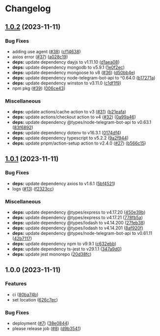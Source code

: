 # Changelog

## [1.0.2](https://github.com/eliranRP/surfForever/compare/v1.0.1...v1.0.2) (2023-11-11)


### Bug Fixes

* adding use agent ([#38](https://github.com/eliranRP/surfForever/issues/38)) ([cf14638](https://github.com/eliranRP/surfForever/commit/cf146381ca196d8d1cbef79f2e97094394d07114))
* axios error ([#37](https://github.com/eliranRP/surfForever/issues/37)) ([a028c19](https://github.com/eliranRP/surfForever/commit/a028c197943d103e42a0597870f0f5fc0f293997))
* **deps:** update dependency dayjs to v1.11.10 ([d1aea08](https://github.com/eliranRP/surfForever/commit/d1aea08e0bce4690bac022c5e68f0830171d28f2))
* **deps:** update dependency mongodb to v5.9.1 ([1e0f2ec](https://github.com/eliranRP/surfForever/commit/1e0f2ec39cc28606d1b4c3d46f432c03efd882f3))
* **deps:** update dependency mongoose to v8 ([#36](https://github.com/eliranRP/surfForever/issues/36)) ([d50bb4e](https://github.com/eliranRP/surfForever/commit/d50bb4ef1f12074450a261eb92be573af5936fb3))
* **deps:** update dependency node-telegram-bot-api to ^0.64.0 ([b17271a](https://github.com/eliranRP/surfForever/commit/b17271a206a0263f6e5e35bb6be63bf1943a8fe3))
* **deps:** update dependency winston to v3.11.0 ([c1df1f9](https://github.com/eliranRP/surfForever/commit/c1df1f97c0a3612009ecd94023ac4f03638e1502))
* npm pkg ([#39](https://github.com/eliranRP/surfForever/issues/39)) ([006ce43](https://github.com/eliranRP/surfForever/commit/006ce43460ad8dd79470042485ea51c515a2acac))


### Miscellaneous

* **deps:** update actions/cache action to v3 ([#31](https://github.com/eliranRP/surfForever/issues/31)) ([b21eafa](https://github.com/eliranRP/surfForever/commit/b21eafa05a7f9f1e53a16333fb47877aac65529b))
* **deps:** update actions/checkout action to v4 ([#32](https://github.com/eliranRP/surfForever/issues/32)) ([0a99a46](https://github.com/eliranRP/surfForever/commit/0a99a46e76aa5d7495218915c8915ee3e071e96a))
* **deps:** update dependency @types/node-telegram-bot-api to v0.63.1 ([83f6892](https://github.com/eliranRP/surfForever/commit/83f689262d4f29a5b8299eb9fd2d62e62da944b0))
* **deps:** update dependency dotenv to v16.3.1 ([0174df4](https://github.com/eliranRP/surfForever/commit/0174df4ab3236c489dc0ceeca44acf9d2117730f))
* **deps:** update dependency typescript to v5.2.2 ([9a2f944](https://github.com/eliranRP/surfForever/commit/9a2f9443158f51a8e72b1feb2fb9ee0d95b9de23))
* **deps:** update pnpm/action-setup action to v2.4.0 ([#27](https://github.com/eliranRP/surfForever/issues/27)) ([b566c15](https://github.com/eliranRP/surfForever/commit/b566c152378266e452dd34bc2919c3efb8b03d21))

## [1.0.1](https://github.com/eliranRP/surfForever/compare/v1.0.0...v1.0.1) (2023-11-11)


### Bug Fixes

* **deps:** update dependency axios to v1.6.1 ([5bf4521](https://github.com/eliranRP/surfForever/commit/5bf4521d6c248490e87a31deaf5cc7254c4e5d0b))
* logs ([#13](https://github.com/eliranRP/surfForever/issues/13)) ([f2323cc](https://github.com/eliranRP/surfForever/commit/f2323cc951824622ff98d8da8c66c48db08b0379))


### Miscellaneous

* **deps:** update dependency @types/express to v4.17.20 ([450e39b](https://github.com/eliranRP/surfForever/commit/450e39b556714368bbe56ff9d713d096e72e95ec))
* **deps:** update dependency @types/express to v4.17.21 ([778fb5a](https://github.com/eliranRP/surfForever/commit/778fb5a8ee1efe2fee3c3ccf4c884f9cf19a1113))
* **deps:** update dependency @types/lodash to v4.14.200 ([27feb38](https://github.com/eliranRP/surfForever/commit/27feb38a14ccb8670f52dbd463d9f8ac4c62e0cc))
* **deps:** update dependency @types/lodash to v4.14.201 ([8af920f](https://github.com/eliranRP/surfForever/commit/8af920f24a00343674a726e9fabf317e61119b39))
* **deps:** update dependency @types/node-telegram-bot-api to v0.61.11 ([42b7117](https://github.com/eliranRP/surfForever/commit/42b7117f627e6c4353acaf0736abdca873df5075))
* **deps:** update dependency npm to v9.9.1 ([c632ebb](https://github.com/eliranRP/surfForever/commit/c632ebba3243bf1995561e2b63e4913dabe35b2e))
* **deps:** update dependency ts-jest to v29.1.1 ([347a9d0](https://github.com/eliranRP/surfForever/commit/347a9d048ba8c7f42fbf08bde1da7ad094e70115))
* **deps:** update jest monorepo ([20d38fc](https://github.com/eliranRP/surfForever/commit/20d38fc59f39062c57abe94b5eb6606256b8aa85))

## 1.0.0 (2023-11-11)


### Features

* ci ([80ba74b](https://github.com/eliranRP/surfForever/commit/80ba74be78c35506113e2bb7a9fe4e9f044b6596))
* set location ([626c7ec](https://github.com/eliranRP/surfForever/commit/626c7ecc7c597734f361de1859d9df01b2920b4b))


### Bug Fixes

* deployment ([#7](https://github.com/eliranRP/surfForever/issues/7)) ([38e0844](https://github.com/eliranRP/surfForever/commit/38e0844a293876be744645004017a5a67f47c98e))
* please release job ([#8](https://github.com/eliranRP/surfForever/issues/8)) ([d9b3541](https://github.com/eliranRP/surfForever/commit/d9b35419e29234ba9d45df513ec2c3af1ece3cce))
